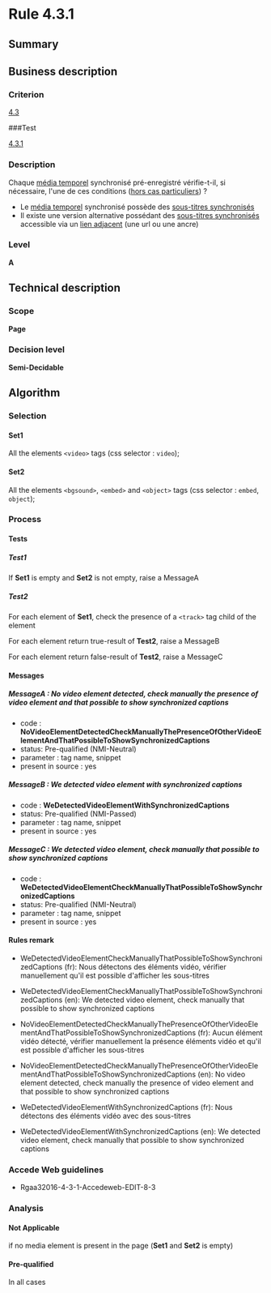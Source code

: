 # Rule 4.3.1

## Summary

## Business description

### Criterion

[4.3](http://references.modernisation.gouv.fr/rgaa/criteres.html#crit-4-3)

###Test

[4.3.1](http://references.modernisation.gouv.fr/rgaa/criteres.html#test-4-3-1)

### Description

Chaque <a href="http://references.modernisation.gouv.fr/rgaa/glossaire.html#mdia-temporel-type-son-vido-et-synchronis">m&eacute;dia temporel</a> synchronis&eacute; pr&eacute;-enregistr&eacute; v&eacute;rifie-t-il, si n&eacute;cessaire, l'une de ces conditions (<a href="http://references.modernisation.gouv.fr/rgaa/cas-particuliers.html#cp-4-1,4-2,4-3,4-5,4-7,4-9,4-11,4-13" title="Cas particuliers pour le crit&egrave;re 4.3">hors cas particuliers</a>) ? 
 
 * Le <a href="http://references.modernisation.gouv.fr/rgaa/glossaire.html#transcription-textuelle-media-temporel">m&eacute;dia temporel</a> synchronis&eacute; poss&egrave;de des <a href="http://references.modernisation.gouv.fr/rgaa/glossaire.html#soustitres-synchroniss-objet-multimdia">sous-titres synchronis&eacute;s</a> 
 * Il existe une version alternative poss&eacute;dant des <a href="http://references.modernisation.gouv.fr/rgaa/glossaire.html#soustitres-synchroniss-objet-multimdia">sous-titres synchronis&eacute;s</a> accessible via un <a href="http://references.modernisation.gouv.fr/rgaa/glossaire.html#lien-adjacent">lien adjacent</a> (une url ou une ancre) 


### Level

**A**

## Technical description

### Scope

**Page**

### Decision level

**Semi-Decidable**

## Algorithm

### Selection

#### Set1

All the elements `<video>` tags (css selector : `video`);

#### Set2

All the elements `<bgsound>`, `<embed>` and `<object>` tags (css selector : `embed`, `object`);

### Process

#### Tests

##### Test1

If **Set1** is empty and **Set2** is not empty, raise a MessageA

##### Test2

For each element of **Set1**, check the presence of a `<track>` tag child of the element

For each element return true-result of **Test2**, raise a MessageB

For each element return false-result of **Test2**, raise a MessageC

#### Messages

##### MessageA : No video element detected, check manually the presence of video element and that possible to show synchronized captions

-    code : **NoVideoElementDetectedCheckManuallyThePresenceOfOtherVideoElementAndThatPossibleToShowSynchronizedCaptions** 
-    status: Pre-qualified (NMI-Neutral)
-    parameter : tag name, snippet
-    present in source : yes

##### MessageB : We detected video element with synchronized captions

-    code : **WeDetectedVideoElementWithSynchronizedCaptions** 
-    status: Pre-qualified (NMI-Passed)
-    parameter : tag name, snippet
-    present in source : yes

##### MessageC : We detected video element, check manually that possible to show synchronized captions

-    code : **WeDetectedVideoElementCheckManuallyThatPossibleToShowSynchronizedCaptions** 
-    status: Pre-qualified (NMI-Neutral)
-    parameter : tag name, snippet
-    present in source : yes

#### Rules remark

 * WeDetectedVideoElementCheckManuallyThatPossibleToShowSynchronizedCaptions (fr): Nous d&eacute;tectons des &eacute;l&eacute;ments vid&eacute;o, v&eacute;rifier manuellement qu'il est possible d'afficher les sous-titres
 * WeDetectedVideoElementCheckManuallyThatPossibleToShowSynchronizedCaptions (en): We detected video element, check manually that possible to show synchronized captions

 * NoVideoElementDetectedCheckManuallyThePresenceOfOtherVideoElementAndThatPossibleToShowSynchronizedCaptions (fr): Aucun &eacute;l&eacute;ment vid&eacute;o d&eacute;tect&eacute;, v&eacute;rifier manuellement la pr&eacute;sence &eacute;l&eacute;ments vid&eacute;o et qu'il est possible d'afficher les sous-titres
 * NoVideoElementDetectedCheckManuallyThePresenceOfOtherVideoElementAndThatPossibleToShowSynchronizedCaptions (en): No video element detected, check manually the presence of video element and that possible to show synchronized captions

 * WeDetectedVideoElementWithSynchronizedCaptions (fr): Nous d&eacute;tectons des &eacute;l&eacute;ments vid&eacute;o avec des sous-titres
 * WeDetectedVideoElementWithSynchronizedCaptions (en): We detected video element, check manually that possible to show synchronized captions

### Accede Web guidelines

 * Rgaa32016-4-3-1-Accedeweb-EDIT-8-3

### Analysis

#### Not Applicable

if no media element is present in the page (**Set1** and **Set2** is empty)

#### Pre-qualified

In all cases
